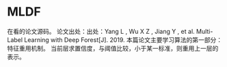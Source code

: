 # MLDF
在看的论文源码。
论文出处：出处：Yang L , Wu X Z , Jiang Y , et al. Multi-Label Learning with Deep Forest[J]. 2019.
本篇论文主要学习算法的第一部分：特征重用机制。
当前层求置信度，与阈值比较，小于某一标准，则重用上一层的表示。
